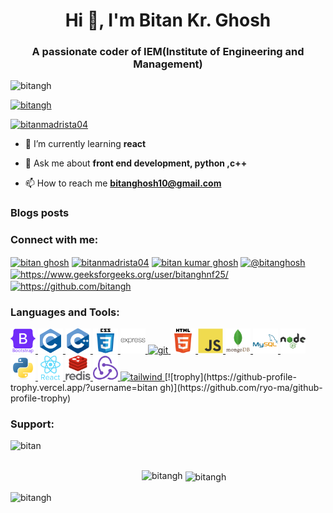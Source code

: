 <h1 align="center">Hi 👋, I'm Bitan Kr. Ghosh</h1>



<h3 align="center">A passionate coder of IEM(Institute of Engineering and Management)</h3>

<p align="left"> <img src="https://komarev.com/ghpvc/?username=bitangh&label=Profile%20views&color=0e75b6&style=flat" alt="bitangh" /> </p>

<p align="left"> <a href="https://github.com/ryo-ma/github-profile-trophy"><img src="https://github-profile-trophy.vercel.app/?username=bitangh" alt="bitangh" /></a> </p>

<p align="left"> <a href="https://twitter.com/bitanmadrista04" target="blank"><img src="https://img.shields.io/twitter/follow/bitanmadrista04?logo=twitter&style=for-the-badge" alt="bitanmadrista04" /></a> </p>

- 🌱 I’m currently learning **react**

- 💬 Ask me about **front end development, python ,c++**

- 📫 How to reach me **bitanghosh10@gmail.com**

### Blogs posts
<!-- BLOG-POST-LIST:START -->
<!-- BLOG-POST-LIST:END -->

<h3 align="left">Connect with me:</h3>
<p align="left">
<a href="https://dev.to/bitan ghosh" target="blank"><img align="center" src="https://raw.githubusercontent.com/rahuldkjain/github-profile-readme-generator/master/src/images/icons/Social/devto.svg" alt="bitan ghosh" height="30" width="40" /></a>
<a href="https://twitter.com/bitanmadrista04" target="blank"><img align="center" src="https://raw.githubusercontent.com/rahuldkjain/github-profile-readme-generator/master/src/images/icons/Social/twitter.svg" alt="bitanmadrista04" height="30" width="40" /></a>
<a href="https://linkedin.com/in/bitan kumar ghosh" target="blank"><img align="center" src="https://raw.githubusercontent.com/rahuldkjain/github-profile-readme-generator/master/src/images/icons/Social/linked-in-alt.svg" alt="bitan kumar ghosh" height="30" width="40" /></a>
<a href="https://medium.com/@bitanghosh" target="blank"><img align="center" src="https://raw.githubusercontent.com/rahuldkjain/github-profile-readme-generator/master/src/images/icons/Social/medium.svg" alt="@bitanghosh" height="30" width="40" /></a>
<a href="https://auth.geeksforgeeks.org/user/https://www.geeksforgeeks.org/user/bitanghnf25/" target="blank"><img align="center" src="https://raw.githubusercontent.com/rahuldkjain/github-profile-readme-generator/master/src/images/icons/Social/geeks-for-geeks.svg" alt="https://www.geeksforgeeks.org/user/bitanghnf25/" height="30" width="40" /></a>
<a href="/https://github.com/bitangh" target="blank"><img align="center" src="https://raw.githubusercontent.com/rahuldkjain/github-profile-readme-generator/master/src/images/icons/Social/rss.svg" alt="https://github.com/bitangh" height="30" width="40" /></a>
</p>

<h3 align="left">Languages and Tools:</h3>
<p align="left"> <a href="https://getbootstrap.com" target="_blank" rel="noreferrer"> <img src="https://raw.githubusercontent.com/devicons/devicon/master/icons/bootstrap/bootstrap-plain-wordmark.svg" alt="bootstrap" width="40" height="40"/> </a> <a href="https://www.cprogramming.com/" target="_blank" rel="noreferrer"> <img src="https://raw.githubusercontent.com/devicons/devicon/master/icons/c/c-original.svg" alt="c" width="40" height="40"/> </a> <a href="https://www.w3schools.com/cpp/" target="_blank" rel="noreferrer"> <img src="https://raw.githubusercontent.com/devicons/devicon/master/icons/cplusplus/cplusplus-original.svg" alt="cplusplus" width="40" height="40"/> </a> <a href="https://www.w3schools.com/css/" target="_blank" rel="noreferrer"> <img src="https://raw.githubusercontent.com/devicons/devicon/master/icons/css3/css3-original-wordmark.svg" alt="css3" width="40" height="40"/> </a> <a href="https://expressjs.com" target="_blank" rel="noreferrer"> <img src="https://raw.githubusercontent.com/devicons/devicon/master/icons/express/express-original-wordmark.svg" alt="express" width="40" height="40"/> </a> <a href="https://git-scm.com/" target="_blank" rel="noreferrer"> <img src="https://www.vectorlogo.zone/logos/git-scm/git-scm-icon.svg" alt="git" width="40" height="40"/> </a> <a href="https://www.w3.org/html/" target="_blank" rel="noreferrer"> <img src="https://raw.githubusercontent.com/devicons/devicon/master/icons/html5/html5-original-wordmark.svg" alt="html5" width="40" height="40"/> </a> <a href="https://developer.mozilla.org/en-US/docs/Web/JavaScript" target="_blank" rel="noreferrer"> <img src="https://raw.githubusercontent.com/devicons/devicon/master/icons/javascript/javascript-original.svg" alt="javascript" width="40" height="40"/> </a> <a href="https://www.mongodb.com/" target="_blank" rel="noreferrer"> <img src="https://raw.githubusercontent.com/devicons/devicon/master/icons/mongodb/mongodb-original-wordmark.svg" alt="mongodb" width="40" height="40"/> </a> <a href="https://www.mysql.com/" target="_blank" rel="noreferrer"> <img src="https://raw.githubusercontent.com/devicons/devicon/master/icons/mysql/mysql-original-wordmark.svg" alt="mysql" width="40" height="40"/> </a> <a href="https://nodejs.org" target="_blank" rel="noreferrer"> <img src="https://raw.githubusercontent.com/devicons/devicon/master/icons/nodejs/nodejs-original-wordmark.svg" alt="nodejs" width="40" height="40"/> </a> <a href="https://www.python.org" target="_blank" rel="noreferrer"> <img src="https://raw.githubusercontent.com/devicons/devicon/master/icons/python/python-original.svg" alt="python" width="40" height="40"/> </a> <a href="https://reactjs.org/" target="_blank" rel="noreferrer"> <img src="https://raw.githubusercontent.com/devicons/devicon/master/icons/react/react-original-wordmark.svg" alt="react" width="40" height="40"/> </a> <a href="https://redis.io" target="_blank" rel="noreferrer"> <img src="https://raw.githubusercontent.com/devicons/devicon/master/icons/redis/redis-original-wordmark.svg" alt="redis" width="40" height="40"/> </a> <a href="https://redux.js.org" target="_blank" rel="noreferrer"> <img src="https://raw.githubusercontent.com/devicons/devicon/master/icons/redux/redux-original.svg" alt="redux" width="40" height="40"/> </a> <a href="https://tailwindcss.com/" target="_blank" rel="noreferrer"> <img src="https://www.vectorlogo.zone/logos/tailwindcss/tailwindcss-icon.svg" alt="tailwind" width="40" height="40"/> </a>
[![trophy](https://github-profile-trophy.vercel.app/?username=bitan gh)](https://github.com/ryo-ma/github-profile-trophy)</p>

<h3 align="left">Support:</h3>
<p><a href="https://www.buymeacoffee.com/bitan"> <img align="left" src="https://cdn.buymeacoffee.com/buttons/v2/default-yellow.png" height="50" width="210" alt="bitan" /></a></p><br><br>

<p><img align="left" src="https://github-readme-stats.vercel.app/api/top-langs?username=bitangh&show_icons=true&locale=en&layout=compact" alt="bitangh" /></p>

<p>&nbsp;<img align="center" src="https://github-readme-stats.vercel.app/api?username=bitangh&show_icons=true&locale=en" alt="bitangh" /></p>

<p><img align="center" src="https://github-readme-streak-stats.herokuapp.com/?user=bitangh&" alt="bitangh" /></p>
